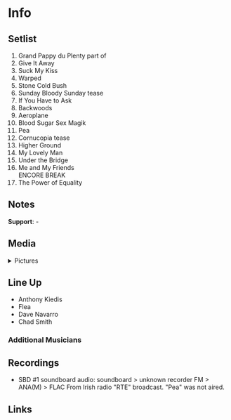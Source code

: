 # Info

## Setlist

1. Grand Pappy du Plenty part of
2. Give It Away
3. Suck My Kiss
4. Warped
5. Stone Cold Bush
6. Sunday Bloody Sunday tease
7. If You Have to Ask
8. Backwoods
9. Aeroplane
10. Blood Sugar Sex Magik
11. Pea
12. Cornucopia tease
13. Higher Ground
14. My Lovely Man
15. Under the Bridge
16. Me and My Friends
<br> ENCORE BREAK
17. The Power of Equality

## Notes

**Support**: -

## Media 

<details>
  <summary>Pictures</summary>
  <!--<img alt="Setlist" title="Setlist" src="_.jpg" height="200" />-->
</details>

## Line Up

* Anthony Kiedis
* Flea
* Dave Navarro
* Chad Smith

### Additional Musicians

## Recordings

* SBD #1 soundboard audio: soundboard > unknown recorder FM > ANA(M) > FLAC From Irish radio "RTE" broadcast. "Pea" was not aired.

## Links
